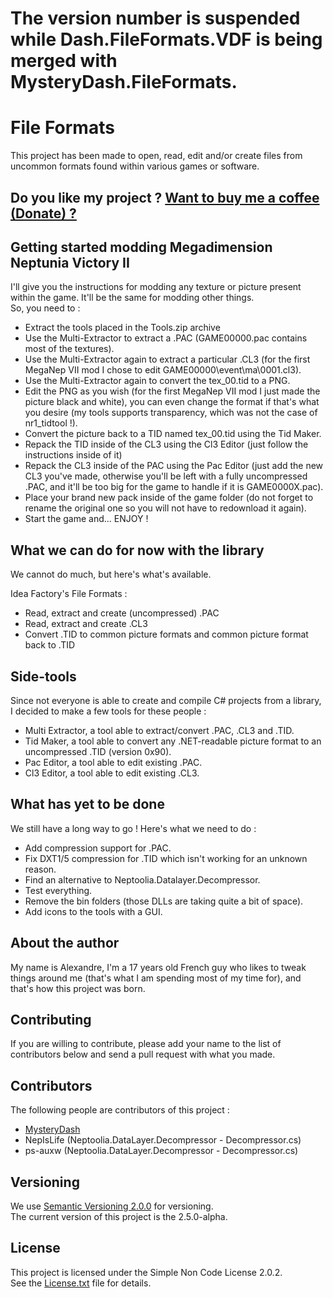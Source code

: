 # The version number is suspended while Dash.FileFormats.VDF is being merged with MysteryDash.FileFormats.

# File Formats

This project has been made to open, read, edit and/or create files from uncommon formats found within various games or software.

## Do you like my project ? [Want to buy me a coffee (Donate) ?](http://paypal.me/MysteryDash)

## Getting started modding Megadimension Neptunia Victory II

I'll give you the instructions for modding any texture or picture present within the game. It'll be the same for modding other things.  
So, you need to :
* Extract the tools placed in the Tools.zip archive
* Use the Multi-Extractor to extract a .PAC (GAME00000.pac contains most of the textures).
* Use the Multi-Extractor again to extract a particular .CL3 (for the first MegaNep VII mod I chose to edit GAME00000\event\ma\0001.cl3).
* Use the Multi-Extractor again to convert the tex_00.tid to a PNG.
* Edit the PNG as you wish (for the first MegaNep VII mod I just made the picture black and white), you can even change the format if that's what you desire (my tools supports transparency, which was not the case of nr1_tidtool !).
* Convert the picture back to a TID named tex_00.tid using the Tid Maker.
* Repack the TID inside of the CL3 using the Cl3 Editor (just follow the instructions inside of it)
* Repack the CL3 inside of the PAC using the Pac Editor (just add the new CL3 you've made, otherwise you'll be left with a fully uncompressed .PAC, and it'll be too big for the game to handle if it is GAME0000X.pac).
* Place your brand new pack inside of the game folder (do not forget to rename the original one so you will not have to redownload it again).
* Start the game and... ENJOY !

## What we can do for now with the library

We cannot do much, but here's what's available.

Idea Factory's File Formats :
* Read, extract and create (uncompressed) .PAC
* Read, extract and create .CL3
* Convert .TID to common picture formats and common picture format back to .TID

## Side-tools

Since not everyone is able to create and compile C# projects from a library, I decided to make a few tools for these people :
* Multi Extractor, a tool able to extract/convert .PAC, .CL3 and .TID.
* Tid Maker, a tool able to convert any .NET-readable picture format to an uncompressed .TID (version 0x90).
* Pac Editor, a tool able to edit existing .PAC.
* Cl3 Editor, a tool able to edit existing .CL3.

## What has yet to be done

We still have a long way to go ! Here's what we need to do :
* Add compression support for .PAC.
* Fix DXT1/5 compression for .TID which isn't working for an unknown reason.
* Find an alternative to Neptoolia.Datalayer.Decompressor.
* Test everything.
* Remove the bin folders (those DLLs are taking quite a bit of space).
* Add icons to the tools with a GUI.

## About the author

My name is Alexandre, I'm a 17 years old French guy who likes to tweak things around me (that's what I am spending most of my time for), and that's how this project was born.

## Contributing

If you are willing to contribute, please add your name to the list of contributors below and send a pull request with what you made.

## Contributors

The following people are contributors of this project :
- [MysteryDash](https://github.com/MysteryDash)
- NepIsLife (Neptoolia.DataLayer.Decompressor - Decompressor.cs)
- ps-auxw (Neptoolia.DataLayer.Decompressor - Decompressor.cs)

## Versioning

We use [Semantic Versioning 2.0.0](http://semver.org/) for versioning.  
The current version of this project is the 2.5.0-alpha.

## License

This project is licensed under the Simple Non Code License 2.0.2.  
See the [License.txt](License.txt) file for details.
